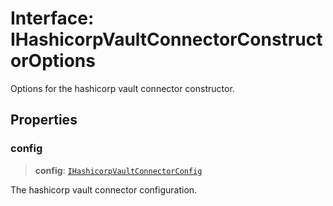 # Interface: IHashicorpVaultConnectorConstructorOptions

Options for the hashicorp vault connector constructor.

## Properties

### config

> **config**: [`IHashicorpVaultConnectorConfig`](IHashicorpVaultConnectorConfig.md)

The hashicorp vault connector configuration.
